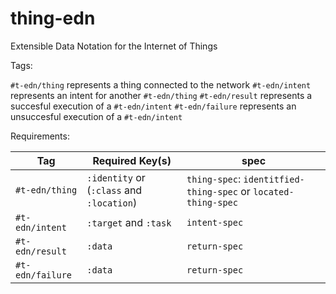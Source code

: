 # thing-edn
Extensible Data Notation for the Internet of Things

Tags:

`#t-edn/thing`    represents a thing connected to the network
`#t-edn/intent`   represents an intent for another `#t-edn/thing`
`#t-edn/result`   represents a succesful execution of a `#t-edn/intent`
`#t-edn/failure`  represents an unsuccesful execution of a `#t-edn/intent`

Requirements:

| Tag              | Required Key(s)                           | spec                                                           |
|------------------|-------------------------------------------|----------------------------------------------------------------|
| `#t-edn/thing`   | `:identity` or (`:class` and `:location`) | `thing-spec`: `identitfied-thing-spec` or `located-thing-spec` |
| `#t-edn/intent`  | `:target` and `:task`                     | `intent-spec`                                                  |
| `#t-edn/result`  | `:data`                                   | `return-spec`                                                  |
| `#t-edn/failure` | `:data`                                   | `return-spec`                                                  |
